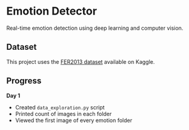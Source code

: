 # Emotion Detector
Real-time emotion detection using deep learning and computer vision.

## Dataset
This project uses the [FER2013 dataset](https://www.kaggle.com/datasets/msambare/fer2013) available on Kaggle.

## Progress
**Day 1**
- Created `data_exploration.py` script
- Printed count of images in each folder
- Viewed the first image of every emotion folder
